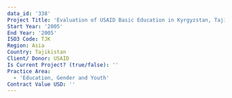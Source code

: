 ```yaml
---
data_id: '338'
Project Title: 'Evaluation of USAID Basic Education in Kyrgyzstan, Tajikistan, and Uzbekistan'
Start Year: '2005'
End Year: '2005'
ISO3 Code: TJK
Region: Asia
Country: Tajikistan
Client/ Donor: USAID
Is Current Project? (true/false): ''
Practice Area:
  - 'Education, Gender and Youth'
Contract Value USD: ''
---
```

